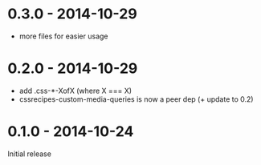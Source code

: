 # 0.3.0 - 2014-10-29

- more files for easier usage

# 0.2.0 - 2014-10-29

- add .css-*-XofX (where X === X)
- cssrecipes-custom-media-queries is now a peer dep (+ update to 0.2)

# 0.1.0 - 2014-10-24

Initial release
